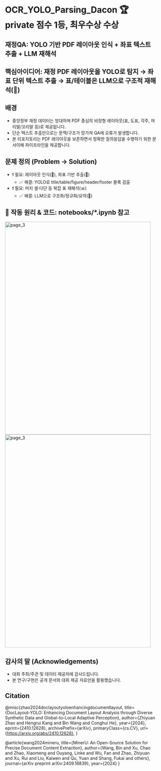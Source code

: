 # OCR_YOLO_Parsing_Dacon 🏆 private 점수 1등, 최우수상 수상

## 재정QA: YOLO 기반 PDF 레이아웃 인식 + 좌표 텍스트 추출 + LLM 재해석
## 핵심아이디어: 재정 PDF 레이아웃을 YOLO로 탐지 → 좌표 단위 텍스트 추출 → 표/테이블은 LLM으로 구조적 재해석(🧠)

## 배경

- 중앙정부 재정 데이터는 방대하며 PDF 중심의 비정형 레이아웃(표, 도표, 각주, 머리말/꼬리말 등)로 제공됩니다.
- 단순 텍스트 추출만으로는 문맥/구조가 망가져 QA에 오류가 발생합니다.
- 본 리포지토리는 PDF 레이아웃을 보존하면서 정확한 질의응답을 수행하기 위한 문서이해 파이프라인을 제공합니다.

## 문제 정의 (Problem → Solution)
- ❗️ 필요: 레이아웃 인식(🔎), 좌표 기반 추출(📐)
  - ✅ 해결: YOLO로 title/table/figure/header/footer 블록 검출
- ❗️ 필요: 머지 셀·다단 등 복잡 표 재해석(📊)
  - ✅ 해결: LLM으로 구조화/정규화/요약(🧠)

## 📓 작동 원리 & 코드: notebooks/*.ipynb 참고

<img width="480" height="700" alt="page_3" src="https://github.com/user-attachments/assets/23420425-c5ec-4136-b557-a894a60ac5ba" />
<img width="480" height="700" alt="page_3" src="https://github.com/user-attachments/assets/02b60482-1cfd-4a91-9736-e1467942c6e2" />



## 감사의 말 (Acknowledgements)

- 대회 주최/주관 및 데이터 제공처에 감사드립니다.
- 본 연구/구현은 공개 문서와 대회 제공 자료만을 활용했습니다.


## Citation
@misc{zhao2024doclayoutyoloenhancingdocumentlayout,
      title={DocLayout-YOLO: Enhancing Document Layout Analysis through Diverse Synthetic Data and Global-to-Local Adaptive Perception}, 
      author={Zhiyuan Zhao and Hengrui Kang and Bin Wang and Conghui He},
      year={2024},
      eprint={2410.12628},
      archivePrefix={arXiv},
      primaryClass={cs.CV},
      url={https://arxiv.org/abs/2410.12628}, 
}

@article{wang2024mineru,
  title={MinerU: An Open-Source Solution for Precise Document Content Extraction},
  author={Wang, Bin and Xu, Chao and Zhao, Xiaomeng and Ouyang, Linke and Wu, Fan and Zhao, Zhiyuan and Xu, Rui and Liu, Kaiwen and Qu, Yuan and Shang, Fukai and others},
  journal={arXiv preprint arXiv:2409.18839},
  year={2024}
}
